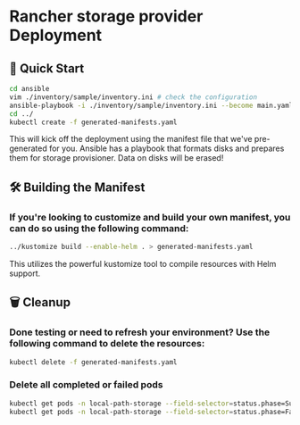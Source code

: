 # Rancher storage provider Deployment 

## 🚀 Quick Start
```sh
cd ansible
vim ./inventory/sample/inventory.ini # check the configuration
ansible-playbook -i ./inventory/sample/inventory.ini --become main.yaml
cd ../
kubectl create -f generated-manifests.yaml
```
This will kick off the deployment using the manifest file that we've pre-generated for you.
Ansible has a playbook that formats disks and prepares them for storage provisioner. Data on disks will be erased!



## 🛠️ Building the Manifest
### If you're looking to customize and build your own manifest, you can do so using the following command:
```sh
../kustomize build --enable-helm . > generated-manifests.yaml
```
This utilizes the powerful kustomize tool to compile resources with Helm support.



## 🗑️ Cleanup 
### Done testing or need to refresh your environment? Use the following command to delete the resources:
```sh
kubectl delete -f generated-manifests.yaml
```

### Delete all completed or failed pods
```sh
kubectl get pods -n local-path-storage --field-selector=status.phase=Succeeded -o jsonpath='{.items[*].metadata.name}' | xargs kubectl delete pod -n local-path-storage
kubectl get pods -n local-path-storage --field-selector=status.phase=Failed -o jsonpath='{.items[*].metadata.name}' | xargs kubectl delete pod -n local-path-storage
```